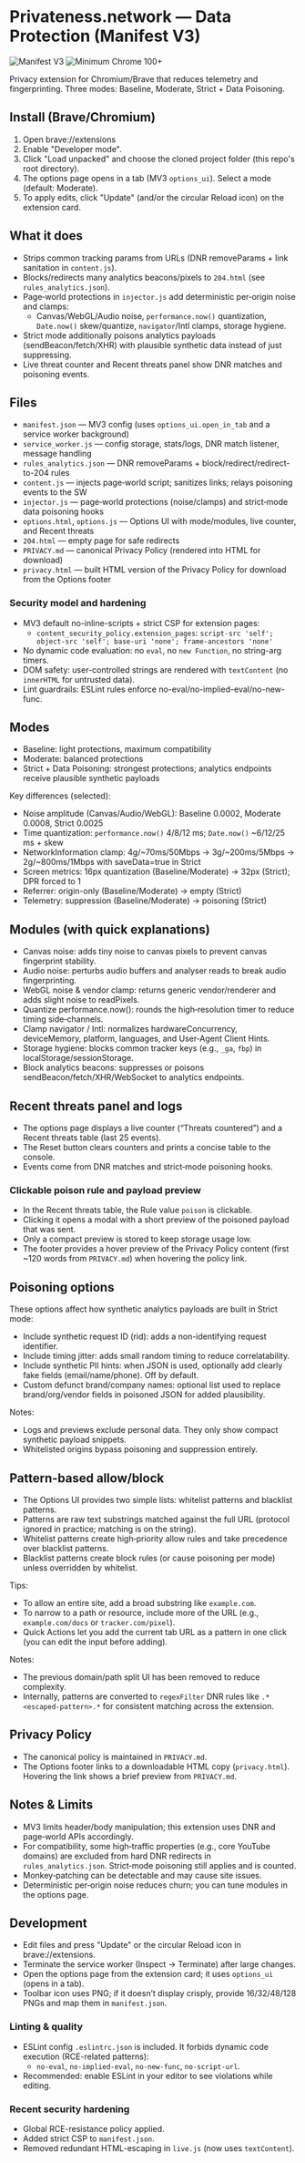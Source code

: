 # Privateness.network — Data Protection (Manifest V3)

![Manifest V3](https://img.shields.io/badge/Chrome-Manifest%20V3-informational)
![Minimum Chrome 100+](https://img.shields.io/badge/Chrome-%E2%89%A5100-green)

Privacy extension for Chromium/Brave that reduces telemetry and fingerprinting. Three modes: Baseline, Moderate, Strict + Data Poisoning.

## Install (Brave/Chromium)

1. Open brave://extensions
2. Enable "Developer mode".
3. Click "Load unpacked" and choose the cloned project folder (this repo's root directory).
4. The options page opens in a tab (MV3 `options_ui`). Select a mode (default: Moderate).
5. To apply edits, click "Update" (and/or the circular Reload icon) on the extension card.

## What it does

- Strips common tracking params from URLs (DNR removeParams + link sanitation in `content.js`).
- Blocks/redirects many analytics beacons/pixels to `204.html` (see `rules_analytics.json`).
- Page‑world protections in `injector.js` add deterministic per‑origin noise and clamps:
  - Canvas/WebGL/Audio noise, `performance.now()` quantization, `Date.now()` skew/quantize, `navigator`/Intl clamps, storage hygiene.
- Strict mode additionally poisons analytics payloads (sendBeacon/fetch/XHR) with plausible synthetic data instead of just suppressing.
- Live threat counter and Recent threats panel show DNR matches and poisoning events.

## Files

- `manifest.json` — MV3 config (uses `options_ui.open_in_tab` and a service worker background)
- `service_worker.js` — config storage, stats/logs, DNR match listener, message handling
- `rules_analytics.json` — DNR removeParams + block/redirect/redirect-to-204 rules
- `content.js` — injects page‑world script; sanitizes links; relays poisoning events to the SW
- `injector.js` — page‑world protections (noise/clamps) and strict‑mode data poisoning hooks
- `options.html`, `options.js` — Options UI with mode/modules, live counter, and Recent threats
- `204.html` — empty page for safe redirects
- `PRIVACY.md` — canonical Privacy Policy (rendered into HTML for download)
- `privacy.html` — built HTML version of the Privacy Policy for download from the Options footer

### Security model and hardening

- MV3 default no-inline-scripts + strict CSP for extension pages:
  - `content_security_policy.extension_pages`: `script-src 'self'; object-src 'self'; base-uri 'none'; frame-ancestors 'none'`
- No dynamic code evaluation: no `eval`, no `new Function`, no string-arg timers.
- DOM safety: user-controlled strings are rendered with `textContent` (no `innerHTML` for untrusted data).
- Lint guardrails: ESLint rules enforce no-eval/no-implied-eval/no-new-func.

## Modes

- Baseline: light protections, maximum compatibility
- Moderate: balanced protections
- Strict + Data Poisoning: strongest protections; analytics endpoints receive plausible synthetic payloads

Key differences (selected):

- Noise amplitude (Canvas/Audio/WebGL): Baseline 0.0002, Moderate 0.0008, Strict 0.0025
- Time quantization: `performance.now()` 4/8/12 ms; `Date.now()` ~6/12/25 ms + skew
- NetworkInformation clamp: 4g/~70ms/50Mbps → 3g/~200ms/5Mbps → 2g/~800ms/1Mbps with saveData=true in Strict
- Screen metrics: 16px quantization (Baseline/Moderate) → 32px (Strict); DPR forced to 1
- Referrer: origin-only (Baseline/Moderate) → empty (Strict)
- Telemetry: suppression (Baseline/Moderate) → poisoning (Strict)

## Modules (with quick explanations)

- Canvas noise: adds tiny noise to canvas pixels to prevent canvas fingerprint stability.
- Audio noise: perturbs audio buffers and analyser reads to break audio fingerprinting.
- WebGL noise & vendor clamp: returns generic vendor/renderer and adds slight noise to readPixels.
- Quantize performance.now(): rounds the high‑resolution timer to reduce timing side‑channels.
- Clamp navigator / Intl: normalizes hardwareConcurrency, deviceMemory, platform, languages, and User‑Agent Client Hints.
- Storage hygiene: blocks common tracker keys (e.g., `_ga`, `fbp`) in localStorage/sessionStorage.
- Block analytics beacons: suppresses or poisons sendBeacon/fetch/XHR/WebSocket to analytics endpoints.

## Recent threats panel and logs

- The options page displays a live counter (“Threats countered”) and a Recent threats table (last 25 events).
- The Reset button clears counters and prints a concise table to the console.
- Events come from DNR matches and strict‑mode poisoning hooks.

### Clickable poison rule and payload preview

- In the Recent threats table, the Rule value `poison` is clickable.
- Clicking it opens a modal with a short preview of the poisoned payload that was sent.
- Only a compact preview is stored to keep storage usage low.
- The footer provides a hover preview of the Privacy Policy content (first ~120 words from `PRIVACY.md`) when hovering the policy link.

## Poisoning options

These options affect how synthetic analytics payloads are built in Strict mode:

- Include synthetic request ID (rid): adds a non-identifying request identifier.
- Include timing jitter: adds small random timing to reduce correlatability.
- Include synthetic PII hints: when JSON is used, optionally add clearly fake fields (email/name/phone). Off by default.
- Custom defunct brand/company names: optional list used to replace brand/org/vendor fields in poisoned JSON for added plausibility.

Notes:

- Logs and previews exclude personal data. They only show compact synthetic payload snippets.
- Whitelisted origins bypass poisoning and suppression entirely.

## Pattern-based allow/block

- The Options UI provides two simple lists: whitelist patterns and blacklist patterns.
- Patterns are raw text substrings matched against the full URL (protocol ignored in practice; matching is on the string).
- Whitelist patterns create high‑priority allow rules and take precedence over blacklist patterns.
- Blacklist patterns create block rules (or cause poisoning per mode) unless overridden by whitelist.

Tips:

- To allow an entire site, add a broad substring like `example.com`.
- To narrow to a path or resource, include more of the URL (e.g., `example.com/docs` or `tracker.com/pixel`).
- Quick Actions let you add the current tab URL as a pattern in one click (you can edit the input before adding).

Notes:

- The previous domain/path split UI has been removed to reduce complexity.
- Internally, patterns are converted to `regexFilter` DNR rules like `.*<escaped-pattern>.*` for consistent matching across the extension.

## Privacy Policy

- The canonical policy is maintained in `PRIVACY.md`.
- The Options footer links to a downloadable HTML copy (`privacy.html`). Hovering the link shows a brief preview from `PRIVACY.md`.

## Notes & Limits

- MV3 limits header/body manipulation; this extension uses DNR and page‑world APIs accordingly.
- For compatibility, some high‑traffic properties (e.g., core YouTube domains) are excluded from hard DNR redirects in `rules_analytics.json`. Strict‑mode poisoning still applies and is counted.
- Monkey‑patching can be detectable and may cause site issues.
- Deterministic per‑origin noise reduces churn; you can tune modules in the options page.

## Development

- Edit files and press "Update" or the circular Reload icon in brave://extensions.
- Terminate the service worker (Inspect → Terminate) after large changes.
- Open the options page from the extension card; it uses `options_ui` (opens in a tab).
- Toolbar icon uses PNG; if it doesn’t display crisply, provide 16/32/48/128 PNGs and map them in `manifest.json`.

### Linting & quality

- ESLint config `.eslintrc.json` is included. It forbids dynamic code execution (RCE-related patterns):
  - `no-eval`, `no-implied-eval`, `no-new-func`, `no-script-url`.
- Recommended: enable ESLint in your editor to see violations while editing.

### Recent security hardening

- Global RCE-resistance policy applied.
- Added strict CSP to `manifest.json`.
- Removed redundant HTML-escaping in `live.js` (now uses `textContent`).
